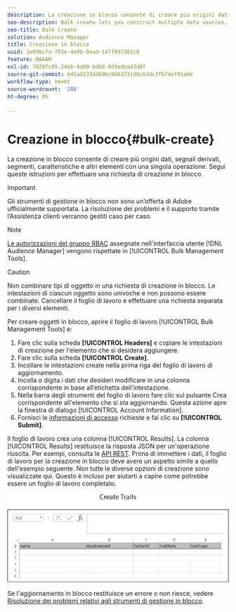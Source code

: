 ```yaml
---
description: La creazione in blocco consente di creare più origini dati, segnali derivati, segmenti, caratteristiche e altri elementi con una singola operazione. Segui queste istruzioni per effettuare una richiesta di creazione in blocco.
seo-description: Bulk create lets you construct multiple data sources, derived signals, segments, traits, and other items with a single operation. Follow these instructions to make a bulk creation request.
seo-title: Bulk Create
solution: Audience Manager
title: Creazione in blocco
uuid: 1e09bcfa-783e-4e9b-9ead-147f8d1381c8
feature: BAAAM
exl-id: 7828fc95-24eb-4a80-bdb8-0d9adea43d8f
source-git-commit: bd1ad233dd69bc8683731d0c63dc3fb74ef91ade
workflow-type: tm+mt
source-wordcount: '288'
ht-degree: 0%

---
```


# Creazione in blocco{#bulk-create}

La creazione in blocco consente di creare più origini dati, segnali derivati, segmenti, caratteristiche e altri elementi con una singola operazione. Segui queste istruzioni per effettuare una richiesta di creazione in blocco.

>[!IMPORTANT]
>
>Gli strumenti di gestione in blocco non sono un’offerta di Adobe ufficialmente supportata. La risoluzione dei problemi e il supporto tramite l’Assistenza clienti verranno gestiti caso per caso.

<!-- 

t_bulk_create.xml

 -->

>[!NOTE]
>
>[Le autorizzazioni del gruppo RBAC](../../features/administration/administration-overview.md) assegnate nell&#39;interfaccia utente [!DNL Audience Manager] vengono rispettate in [!UICONTROL Bulk Management Tools].

>[!CAUTION]
>
>Non combinare tipi di oggetto in una richiesta di creazione in blocco. Le intestazioni di ciascun oggetto sono univoche e non possono essere combinate. Cancellare il foglio di lavoro e effettuare una richiesta separata per i diversi elementi.

Per creare oggetti in blocco, aprire il foglio di lavoro [!UICONTROL Bulk Management Tools] e:

1. Fare clic sulla scheda **[!UICONTROL Headers]** e copiare le intestazioni di creazione per l&#39;elemento che si desidera aggiungere.
2. Fare clic sulla scheda **[!UICONTROL Create]**.
3. Incollare le intestazioni create nella prima riga del foglio di lavoro di aggiornamento.
4. Incolla o digita i dati che desideri modificare in una colonna corrispondente in base all’etichetta dell’intestazione.
5. Nella barra degli strumenti del foglio di lavoro fare clic sul pulsante Crea corrispondente all&#39;elemento che si sta aggiornando.
Questa azione apre la finestra di dialogo [!UICONTROL Account Information].
6. Fornisci le [informazioni di accesso](../../reference/bulk-management-tools/bulk-management-intro.md#auth-reqs) richieste e fai clic su **[!UICONTROL Submit]**.

Il foglio di lavoro crea una colonna [!UICONTROL Results]. La colonna [!UICONTROL Results] restituisce la risposta JSON per un&#39;operazione riuscita. Per esempi, consulta le [API REST](../../api/rest-api-main/rest-api-main.md). Prima di immettere i dati, il foglio di lavoro per la creazione in blocco deve avere un aspetto simile a quello dell&#39;esempio seguente. Non tutte le diverse opzioni di creazione sono visualizzate qui. Questo è incluso per aiutarti a capire come potrebbe essere un foglio di lavoro completato.

![](assets/cretetraits.png)

Se l&#39;aggiornamento in blocco restituisce un errore o non riesce, vedere [Risoluzione dei problemi relativi agli strumenti di gestione in blocco](../../reference/bulk-management-tools/bulk-troubleshooting.md).
